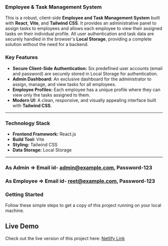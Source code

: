 ### **Employee & Task Management System**

This is a robust, client-side **Employee and Task Management System** built with **React**, **Vite**, and **Tailwind CSS**. It provides an administrative panel to assign tasks to employees and allows each employee to view their assigned tasks on their individual profile. All user authentication and task data are securely handled in the browser's **Local Storage**, providing a complete solution without the need for a backend.

### **Key Features**

* **Secure Client-Side Authentication:** Six predefined user accounts (email and password) are securely stored in Local Storage for authentication.
* **Admin Dashboard:** An exclusive dashboard for the administrator to assign, manage, and view tasks for all employees.
* **Employee Profiles:** Each employee has a unique profile where they can view only the tasks assigned to them.
* **Modern UI:** A clean, responsive, and visually appealing interface built with **Tailwind CSS**.

---

### **Technology Stack**

* **Frontend Framework:** React.js
* **Build Tool:** Vite
* **Styling:** Tailwind CSS
* **Data Storage:** Local Storage 

---
### As Admin =>  **Email id- admin@example.com, Password-123**

### As Employee =>  **Email id- reet@example.com, Password-123**

### **Getting Started**

Follow these simple steps to get a copy of this project running on your local machine.


## Live Demo

Check out the live version of this project here: [Netlify Link](https://task-manager-rits.netlify.app/)
